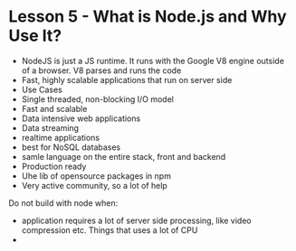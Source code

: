 # Lesson 5 - What is Node.js and Why Use It?
- NodeJS is just a JS runtime. It runs with the Google V8 engine outside of a browser. V8 parses and runs the code
- Fast, highly scalable applications that run on server side
- Use Cases
-   Single threaded, non-blocking I/O model
-   Fast and scalable
-   Data intensive web applications
-   Data streaming
-   realtime applications
-   best for NoSQL databases
-   samle language on the entire stack, front and backend
-   Production ready
-   Uhe lib of opensource packages in npm
-   Very active community, so a lot of help

Do not build with node when:
- application requires a lot of server side processing, like video compression etc. Things that uses a lot of CPU
-  
